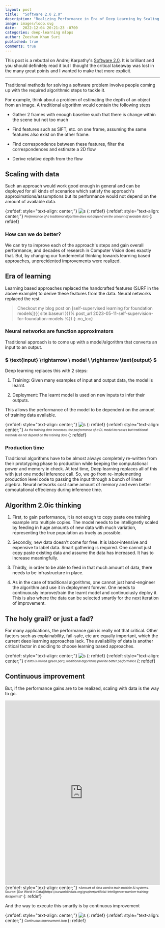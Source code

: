 ```yaml
---
layout: post
title:  "Software 2.0 2.0"
description: "Realizing Performance in Era of Deep Learning by Scaling with Data"
image: images/loop.svg
date:   2022-12-04 20:21:23 -0700
categories: deep-learning mlops
author: Zeeshan Khan Suri
published: true
comments: true
---
```



This post is a rebuttal on Andrej Karpathy's [Software 2.0](https://karpathy.medium.com/software-2-0-a64152b37c35). It is brilliant and you should definitely read it but I thought the critical takeaway was lost in the many great points and I wanted to make that more explicit.

___

Traditional methods for solving a software problem involve people coming up with the required algorithmic steps to tackle it.

For example, think about a problem of estimating the depth of an object from an image. A traditional algorithm would contain the following steps

- Gather 2 frames with enough baseline such that there is change within the scene but not too much

- Find features such as SIFT, etc. on one frame, assuming the same features also exist on the other frame.

- Find correspondence between these features, filter the correspondences and estimate a 2D flow

- Derive relative depth from the flow

## Scaling with data

Such an approach would work good enough in general and can be deployed for all kinds of scenarios which satisfy the approach's approximations/assumptions but its performance would not depend on the amount of available data.

{:refdef: style="text-align: center;"}
![s]({{site.baseurl}}/images/performance_classical.svg) 
{: refdef}
{:refdef: style="text-align: center;"}
<sub><sup>*Performance of a traditional algorithm does not depend on the amount of avaiable data*
</sup></sub>
{: refdef}

### How can we do better?

We can try to improve each of the approach's steps and gain overall performance, and decades of research in Computer Vision does exactly that. But, by changing our fundemental thinking towards learning based approaches, unprecidented improvements were realized.

## Era of learning

Learning based approaches replaced the handcrafted features (SURF in the above example) to derive these features from the data. Neural networks replaced the rest

> Checkout my blog post on [self-supervised learning for foundation models]({{ site.baseurl }}{% post_url 2023-05-11-self-supervision-for-foundation-models %})
{:.no_toc}

### Neural networks are function approximators

Traditional approach is to come up with a model/algorithm that converts an input to an output.

### $ \text{input} \rightarrow \ model \ \rightarrow \text{output} $

Deep learning replaces this with 2 steps:

1. Training: Given many examples of input and output data, the model is learnt.

2. Deployment: The learnt model is used on new inputs to infer their outputs.

This allows the performance of the model to be dependent on the amount of training data available.

{:refdef: style="text-align: center;"}
![s]({{site.baseurl}}/images/performance_data.svg)
{: refdef}
{:refdef: style="text-align: center;"}
<sub><sup>*As the training data increases, the performance of a DL model increases but traditional methods do not depend on the training data*
</sup></sub>
{: refdef}

### Production time

Traditional algorithms have to be almost always completely re-written from their prototyping phase to production while keeping the computational power and memory in check. At test time, Deep learning replaces all of this with just one model inference call. So, we go from re-implementing production level code to passing the input through a bunch of linear algebra. Neural networks cost same amount of memory and even better comoutational effeciency during inference time.

## Algorithm 2.0ic thinking

1. First, to gain performance, it is not eough to copy paste one training example into multiple copies. The model needs to be intellignetly scaled by feeding in huge amounts of new data with much variation, representing the true population as truely as possible.

2. Secondly, new data doesn't come for free. It is labor-intensive and expensive to label data. Smart gathering is required. One cannot just copy paste existing data and assume the data has increased. It has to increase meaningfully.

3. Thirdly, in order to be able to feed in that much amount of data, there needs to be infrastructure in place.

4. As in the case of traditional algorithms, one cannot just hand-engineer the algorithm and use it in deployment forever. One needs to continuously improve/train the learnt model and continuoiusly deploy it. This is also where the data can be selected smartly for the next iteration of improvement.

## The holy grail? or just a fad?

For many applications, the performance gain is really not that critical. Other factors such as explainability, fail-safe, etc are equally important, which the current deeo learning approaches lack. The availability of data is another critical factor in deciding to choose learning based approaches.

{:refdef: style="text-align: center;"}
![s]({{site.baseurl}}/images/performance_lowdata.svg) 
{: refdef}
{:refdef: style="text-align: center;"}
<sub><sup>*If data is limited (green part), traditional algorithms provide better performance*
</sup></sub>
{: refdef}

## Continuous improvement

But, if the performance gains are to be realized, scaling with data is the way to go.

<iframe src="https://ourworldindata.org/grapher/artificial-intelligence-number-training-datapoints" loading="lazy" style="width: 100%; height: 600px; border: 0px none;"></iframe>
{:refdef: style="text-align: center;"}
<sub><sup>*Amount of data used to train notable AI systems. Source: [Our World in Data](https://ourworldindata.org/grapher/artificial-intelligence-number-training-datapoints)*
</sup></sub>
{: refdef}

And the way to execute this smartly is by continuous improvement

{:refdef: style="text-align: center;"}
![s]({{site.baseurl}}/images/loop.svg)
{: refdef}
{:refdef: style="text-align: center;"}
<sub><sup>*Continuous Improvement loop*
</sup></sub>
{: refdef}
